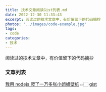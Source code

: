 ```yaml
---
title: 技术文章阅读Gist列表.md
date: 2022-12-30 11:33:43
excerpt: 阅读过的技术文章中，有价值留下的代码摘抄
photos: '../images/code-example.jpg'
tags:
- code
categories:
- 技术
---
```


阅读过的技术文章中，有价值留下的代码摘抄

<!--more-->
### 文章列表
[我用 nodejs 爬了一万多张小姐姐壁纸](https://juejin.cn/post/7078206989402112037) 👉🏻  [gist](https://gist.github.com/weisiwu/21ee11f86538a4ab9d9fca3530bbabc5)